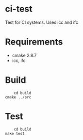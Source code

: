 # ci-test

Test for CI systems. Uses icc and ifc

# Requirements

- cmake 2.8.7
- icc, ifc

# Build
        cd build
	cmake ../src

# Test
        cd build
	make test
